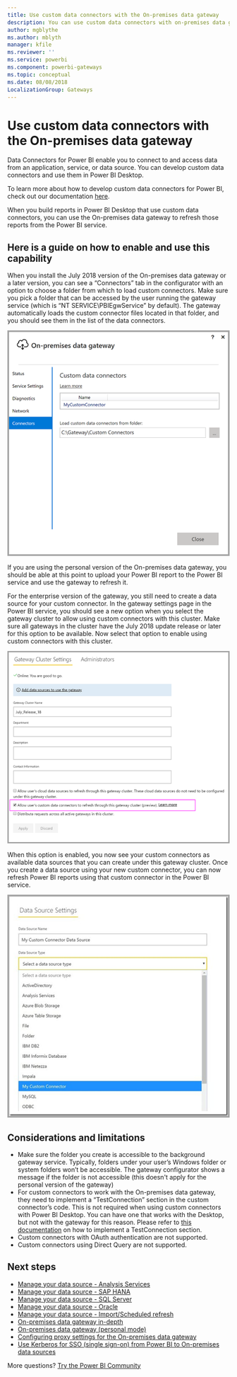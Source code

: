 ```yaml
---
title: Use custom data connectors with the On-premises data gateway
description: You can use custom data connectors with on-premises data gateway.
author: mgblythe
ms.author: mblyth
manager: kfile
ms.reviewer: ''
ms.service: powerbi
ms.component: powerbi-gateways
ms.topic: conceptual
ms.date: 08/08/2018
LocalizationGroup: Gateways 
---
```


# Use custom data connectors with the On-premises data gateway

Data Connectors for Power BI enable you to connect to and access data from an application, service, or data source. You can develop custom data connectors and use them in Power BI Desktop.

To learn more about how to develop custom data connectors for Power BI, check out our documentation [here](http://aka.ms/dataconnectors).

When you build reports in Power BI Desktop that use custom data connectors, you can use the On-premises data gateway to refresh those reports from the Power BI service.

## Here is a guide on how to enable and use this capability

When you install the July 2018 version of the On-premises data gateway or a later version, you can see a “Connectors” tab in the configurator with an option to choose a folder from which to load custom connectors. Make sure you pick a folder that can be accessed by the user running the gateway service (which is “NT SERVICE\PBIEgwService” by default). The gateway automatically loads the custom connector files located in that folder, and you should see them in the list of the data connectors.

![Custom connector 1](media/service-gateway-custom-connectors/gateway-onprem-customconnector1.png)

If you are using the personal version of the On-premises data gateway, you should be able at this point to upload your Power BI report to the Power BI service and use the gateway to refresh it.

For the enterprise version of the gateway, you still need to create a data source for your custom connector. In the gateway settings page in the Power BI service, you should see a new option when you select the gateway cluster to allow using custom connectors with this cluster. Make sure all gateways in the cluster have the July 2018 update release or later for this option to be available. Now select that option to enable using custom connectors with this cluster.

![Custom connector 2](media/service-gateway-custom-connectors/gateway-onprem-customconnector2.png)

When this option is enabled, you now see your custom connectors as available data sources that you can create under this gateway cluster. Once you create a data source using your new custom connector, you can now refresh Power BI reports using that custom connector in the Power BI service.

![Custom connector 3](media/service-gateway-custom-connectors/gateway-onprem-customconnector3.png)

## Considerations and limitations

* Make sure the folder you create is accessible to the background gateway service. Typically, folders under your user’s Windows folder or system folders won’t be accessible. The gateway configurator shows a message if the folder is not accessible (this doesn't apply for the personal version of the gateway)
* For custom connectors to work with the On-premises data gateway, they need to implement a “TestConnection” section in the custom connector’s code. This is not required when using custom connectors with Power BI Desktop. You can have one that works with the Desktop, but not with the gateway for this reason. Please refer to [this documentation](https://github.com/Microsoft/DataConnectors/blob/master/docs/m-extensions.md#implementing-testconnection-for-gateway-support) on how to implement a TestConnection section.
* Custom connectors with OAuth authentication are not supported.
* Custom connectors using Direct Query are not supported.

## Next steps

* [Manage your data source - Analysis Services](service-gateway-enterprise-manage-ssas.md)  
* [Manage your data source - SAP HANA](service-gateway-enterprise-manage-sap.md)  
* [Manage your data source - SQL Server](service-gateway-enterprise-manage-sql.md)  
* [Manage your data source - Oracle](service-gateway-onprem-manage-oracle.md)  
* [Manage your data source - Import/Scheduled refresh](service-gateway-enterprise-manage-scheduled-refresh.md)  
* [On-premises data gateway in-depth](service-gateway-onprem-indepth.md)  
* [On-premises data gateway (personal mode)](service-gateway-personal-mode.md)
* [Configuring proxy settings for the On-premises data gateway](service-gateway-proxy.md)  
* [Use Kerberos for SSO (single sign-on) from Power BI to On-premises data sources](service-gateway-kerberos-for-sso-pbi-to-on-premises-data.md)  

More questions? [Try the Power BI Community](http://community.powerbi.com/)
